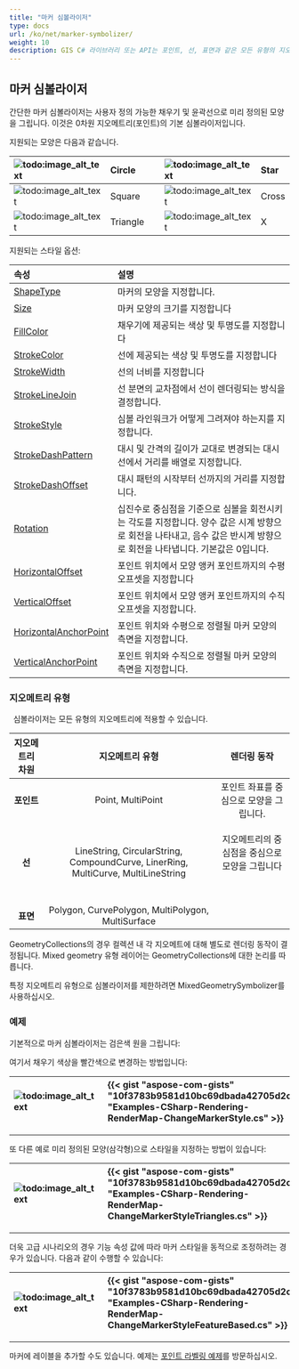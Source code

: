 ```yaml
---
title: "마커 심볼라이저"
type: docs
url: /ko/net/marker-symbolizer/
weight: 10
description: GIS C# 라이브러리 또는 API는 포인트, 선, 표면과 같은 모든 유형의 지오메트리에 사용자 정의 가능한 채우기 및 윤곽선으로 미리 정의된 모양을 그리는 간단한 마커 심볼라이저를 지원합니다.
---
```


## **마커 심볼라이저**
간단한 마커 심볼라이저는 사용자 정의 가능한 채우기 및 윤곽선으로 미리 정의된 모양을 그립니다. 이것은 0차원 지오메트리(포인트)의 기본 심볼라이저입니다. 

지원되는 모양은 다음과 같습니다.

|![todo:image_alt_text](marker-symbolizer_1.png)|Circle| |![todo:image_alt_text](marker-symbolizer_2.png)|Star|
| :- | :- | :- | :- | :- |
|![todo:image_alt_text](marker-symbolizer_3.png)|Square| |![todo:image_alt_text](marker-symbolizer_4.png)|Cross|
|![todo:image_alt_text](marker-symbolizer_5.png)|Triangle| |![todo:image_alt_text](marker-symbolizer_6.png)|X|

지원되는 스타일 옵션:

|**속성**|**설명**|
| :- | :- |
|[ShapeType](https://reference.aspose.com/gis/net/aspose.gis.rendering.symbolizers/simplemarker/properties/shapetype)|마커의 모양을 지정합니다.|
|[Size](https://reference.aspose.com/gis/net/aspose.gis.rendering.symbolizers/simplemarker/properties/size)|마커 모양의 크기를 지정합니다|
|[FillColor](https://reference.aspose.com/gis/net/aspose.gis.rendering.symbolizers/simplemarker/properties/fillcolor)|채우기에 제공되는 색상 및 투명도를 지정합니다|
|[StrokeColor](https://reference.aspose.com/gis/net/aspose.gis.rendering.symbolizers/simplemarker/properties/strokecolor)|선에 제공되는 색상 및 투명도를 지정합니다|
|[StrokeWidth](https://reference.aspose.com/gis/net/aspose.gis.rendering.symbolizers/simplemarker/properties/strokewidth)|선의 너비를 지정합니다|
|[StrokeLineJoin](https://reference.aspose.com/gis/net/aspose.gis.rendering.symbolizers/simplemarker/properties/strokelinejoin)|선 분면의 교차점에서 선이 렌더링되는 방식을 결정합니다.|
|[StrokeStyle](https://reference.aspose.com/gis/net/aspose.gis.rendering.symbolizers/simplemarker/properties/strokestyle)|심볼 라인워크가 어떻게 그려져야 하는지를 지정합니다.|
|[StrokeDashPattern](https://reference.aspose.com/gis/net/aspose.gis.rendering.symbolizers/simplemarker/properties/strokedashpattern)|대시 및 간격의 길이가 교대로 변경되는 대시 선에서 거리를 배열로 지정합니다.|
|[StrokeDashOffset](https://reference.aspose.com/gis/net/aspose.gis.rendering.symbolizers/simplemarker/properties/strokedashoffset)|대시 패턴의 시작부터 선까지의 거리를 지정합니다.|
|[Rotation](https://reference.aspose.com/gis/net/aspose.gis.rendering.symbolizers/simplemarker/properties/rotation)|십진수로 중심점을 기준으로 심볼을 회전시키는 각도를 지정합니다. 양수 값은 시계 방향으로 회전을 나타내고, 음수 값은 반시계 방향으로 회전을 나타냅니다. 기본값은 0입니다.|
|[HorizontalOffset](https://reference.aspose.com/gis/net/aspose.gis.rendering.symbolizers/simplemarker/properties/horizontaloffset)|포인트 위치에서 모양 앵커 포인트까지의 수평 오프셋을 지정합니다|
|[VerticalOffset](https://reference.aspose.com/gis/net/aspose.gis.rendering.symbolizers/simplemarker/properties/verticaloffset)|포인트 위치에서 모양 앵커 포인트까지의 수직 오프셋을 지정합니다.|
|[HorizontalAnchorPoint](https://reference.aspose.com/gis/net/aspose.gis.rendering.symbolizers/simplemarker/properties/horizontalanchorpoint)|포인트 위치와 수평으로 정렬될 마커 모양의 측면을 지정합니다.|
|[VerticalAnchorPoint](https://reference.aspose.com/gis/net/aspose.gis.rendering.symbolizers/simplemarker/properties/verticalanchorpoint)|포인트 위치와 수직으로 정렬될 마커 모양의 측면을 지정합니다.|

### **지오메트리 유형**
` `심볼라이저는 모든 유형의 지오메트리에 적용할 수 있습니다.

|**지오메트리 차원**|**지오메트리 유형**|**렌더링 동작**|
| :-: | :-: | :-: |
|**포인트**|Point, MultiPoint|포인트 좌표를 중심으로 모양을 그립니다.|
|**선**|LineString, CircularString, CompoundCurve, LinerRing, MultiCurve, MultiLineString|<p>지오메트리의 중심점을 중심으로 모양을 그립니다</p><p> </p>|
|**표면**|Polygon, CurvePolygon, MultiPolygon, MultiSurface||

GeometryCollections의 경우 컬렉션 내 각 지오메트에 대해 별도로 렌더링 동작이 결정됩니다. Mixed geometry 유형 레이어는 GeometryCollections에 대한 논리를 따릅니다.

특정 지오메트리 유형으로 심볼라이저를 제한하려면 MixedGeometrySymbolizer를 사용하십시오.

### **예제**
기본적으로 마커 심볼라이저는 검은색 원을 그립니다:



여기서 채우기 색상을 빨간색으로 변경하는 방법입니다:



|![todo:image_alt_text](marker-symbolizer_7.png)|{{< gist "aspose-com-gists" "10f3783b9581d10bc69dbada42705d2c" "Examples-CSharp-Rendering-RenderMap-ChangeMarkerStyle.cs" >}}|
| :- | :- |

-----

또 다른 예로 미리 정의된 모양(삼각형)으로 스타일을 지정하는 방법이 있습니다:



|![todo:image_alt_text](marker-symbolizer_8.png)|{{< gist "aspose-com-gists" "10f3783b9581d10bc69dbada42705d2c" "Examples-CSharp-Rendering-RenderMap-ChangeMarkerStyleTriangles.cs" >}}|
| :- | :- |

-----

더욱 고급 시나리오의 경우 기능 속성 값에 따라 마커 스타일을 동적으로 조정하려는 경우가 있습니다. 다음과 같이 수행할 수 있습니다:



|![todo:image_alt_text](marker-symbolizer_9.png)|{{< gist "aspose-com-gists" "10f3783b9581d10bc69dbada42705d2c" "Examples-CSharp-Rendering-RenderMap-ChangeMarkerStyleFeatureBased.cs" >}}|
| :- | :- |

-----

마커에 레이블을 추가할 수도 있습니다. 예제는 [포인트 라벨링 예제](/gis/net/simple-labeling/#simplelabeling-pointslabelingexamples)를 방문하십시오.
